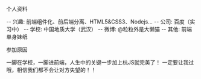 个人资料

-- 兴趣: 前端组件化、前后端分离、HTML5&CSS3、Nodejs...
-- 公司: 百度（实习中）
-- 学校: 中国地质大学（武汉）
-- 微博: @粒粒外是大懒猫
-- 其他: 前端单身妹纸

参加原因

   一脚在学校，一脚进前端，人生中的关键一步加上杭JS就完美了！ 
   一定要让我过哦，相信我们都不会让对方失望的！！
